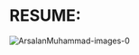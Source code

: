 # RESUME:
![ArsalanMuhammad-images-0](https://github.com/user-attachments/assets/b0e10701-a734-4883-a9e0-8f273ddce4f7)
